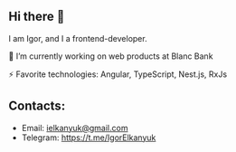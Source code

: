 Hi there 👋
-

I am Igor, and I a frontend-developer.

🔭 I’m currently working on web products at Blanc Bank

⚡ Favorite technologies: Angular, TypeScript, Nest.js, RxJs

Contacts:
-
- Email: ielkanyuk@gmail.com
- Telegram: https://t.me/IgorElkanyuk 
  

<!--
**ielkanyuk/ielkanyuk** is a ✨ _special_ ✨ repository because its `README.md` (this file) appears on your GitHub profile.

Here are some ideas to get you started:

- 🔭 I’m currently working on ...
- 🌱 I’m currently learning ...
- 👯 I’m looking to collaborate on ...
- 🤔 I’m looking for help with ...
- 💬 Ask me about ...
- 📫 How to reach me: ...
- 😄 Pronouns: ...
- ⚡ Fun fact: ...
-->
